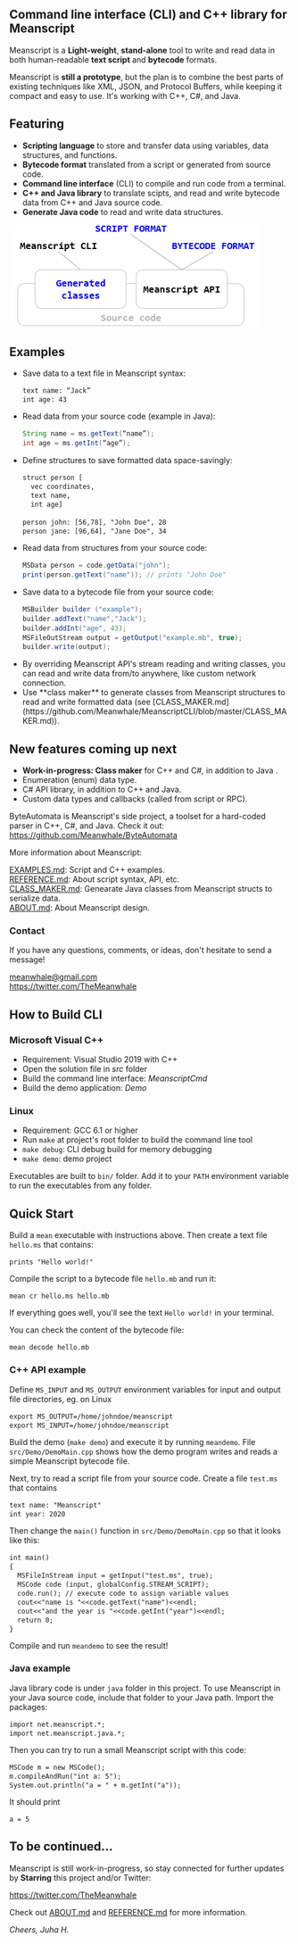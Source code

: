 
<!-- <img src=nutshell.png> -->

## Command line interface (CLI) and C++ library for Meanscript

<!-- USE CASES -->

Meanscript is a **Light-weight**, **stand-alone** tool to write and read data in both human-readable **text script** and **bytecode** formats.


Meanscript is **still a prototype**, but the plan is to combine the best parts of existing techniques like XML, JSON, and Protocol Buffers,
while keeping it compact and easy to use. It's working with C++, C#, and Java.
 

## Featuring

* **Scripting language** to store and transfer data using variables, data structures, and functions.
* **Bytecode format** translated from a script or generated from source code.
* **Command line interface** (CLI) to compile and run code from a terminal.
* **C++ and Java library** to translate scipts, and read and write bytecode data from C++ and Java source code.
* **Generate Java code** to read and write data structures.

<img src=rnd/circle.png>

## Examples

<ul>
<li>Save data to a text file in Meanscript syntax:

```
text name: “Jack”
int age: 43
```

<li>Read data from your source code (example in Java):

```java
String name = ms.getText(“name”);
int age = ms.getInt(“age”);
```

<li>Define structures to save formatted data space-savingly:

```
struct person [
  vec coordinates,
  text name,
  int age]

person john: [56,78], "John Doe", 28
person jane: [96,64], "Jane Doe", 34
```

<li>Read data from structures from your source code:

```java
MSData person = code.getData("john");
print(person.getText("name")); // prints "John Doe"
```

<li>Save data to a bytecode file from your source code:

```java
MSBuilder builder ("example");
builder.addText("name","Jack");
builder.addInt("age", 43);
MSFileOutStream output = getOutput("example.mb", true);
builder.write(output);
```

<li>By overriding Meanscript API's stream reading and writing classes, you can read and write data from/to anywhere, like custom network connection.

<li>Use **class maker** to generate classes from Meanscript structures to read and write formatted data (see [CLASS_MAKER.md](https://github.com/Meanwhale/MeanscriptCLI/blob/master/CLASS_MAKER.md)).

 </ul>

<!-- * **Parser:** convert text script to bytecode
* Bytecode **interpreter:** execute bytecode instructions
* **MSCode:** access bytecode data from your source code
* **MSBuilder:** create data from your source code
* **Command line application:** compile and run scripts and view contents of bytecode files
* **C++ library:** compile and run code, and read and write bytecode data from your source code
* Integers, text strings, floating point numbers, structs, arrays, and functions
* Create custom input/output streams to read/write data
* _Web editor_ -->

## New features coming up next
* **Work-in-progress: Class maker** for C++ and C#, in addition to Java .
* Enumeration (enum) data type.
* C# API library, in addition to C++ and Java.
* Custom data types and callbacks (called from script or RPC).

<!--Meanscript is implemented in syntax that is common to C++, C#, and Java, with a lot of macros (GCC).
That's how to generate code to multiple languages at the same time.
Same technique is used in Meanscript's side project **ByteAutomata**, -->
ByteAutomata is Meanscript's side project,
a toolset for a hard-coded parser in C++, C#, and Java. Check it out:<br>
https://github.com/Meanwhale/ByteAutomata

More information about Meanscript:

[EXAMPLES.md](https://github.com/Meanwhale/MeanscriptCLI/blob/master/EXAMPLES.md): Script and C++ examples.<br>
[REFERENCE.md](https://github.com/Meanwhale/MeanscriptCLI/blob/master/REFERENCE.md): About script syntax, API, etc.<br>
[CLASS_MAKER.md](https://github.com/Meanwhale/MeanscriptCLI/blob/master/CLASS_MAKER.md): Genearate Java classes from Meanscript structs to serialize data.<br>
[ABOUT.md](https://github.com/Meanwhale/MeanscriptCLI/blob/master/ABOUT.md): About Meanscript design.

### Contact

If you have any questions, comments, or ideas, don't hesitate to send a message!

<!--
**Discord chat**<br>
https://discord.gg/R4Rhr7E
-->

meanwhale@gmail.com<br>
https://twitter.com/TheMeanwhale


## How to Build CLI

### Microsoft Visual C++

* Requirement: Visual Studio 2019 with C++
* Open the solution file in _src_ folder
* Build the command line interface: _MeanscriptCmd_
* Build the demo application: _Demo_

### Linux

* Requirement: GCC 6.1 or higher
* Run `make` at project's root folder to build the command line tool
* `make debug`: CLI debug build for memory debugging
* `make demo`: demo project

Executables are built to `bin/` folder.
Add it to your `PATH` environment variable to run the executables from any folder.

## Quick Start

<!--### Hello world-->

Build a `mean` executable with instructions above. Then create a text file `hello.ms` that contains:

```
prints "Hello world!"
```

Compile the script to a bytecode file `hello.mb` and run it:

```
mean cr hello.ms hello.mb
```

If everything goes well, you'll see the text `Hello world!` in your terminal.

You can check the content of the bytecode file:

```
mean decode hello.mb
```

### C++ API example

Define `MS_INPUT` and `MS_OUTPUT` environment variables for input and output file directories, eg. on Linux

```
export MS_OUTPUT=/home/johndoe/meanscript
export MS_INPUT=/home/johndoe/meanscript
```

Build the demo (`make demo`) and execute it by running `meandemo`.
File `src/Demo/DemoMain.cpp` shows how the demo program writes and reads a simple Meanscript bytecode file.

Next, try to read a script file from your source code. Create a file `test.ms` that contains

```
text name: "Meanscript"
int year: 2020
```

Then change the `main()` function in `src/Demo/DemoMain.cpp` so that it looks like this:

```
int main()
{
  MSFileInStream input = getInput("test.ms", true);
  MSCode code (input, globalConfig.STREAM_SCRIPT);
  code.run(); // execute code to assign variable values
  cout<<"name is "<<code.getText("name")<<endl;
  cout<<"and the year is "<<code.getInt("year")<<endl;
  return 0;
}
```

Compile and run `meandemo` to see the result!

### Java example

Java library code is under `java` folder in this project.
To use Meanscript in your Java source code, include that folder to your Java path.
Import the packages:

```
import net.meanscript.*;
import net.meanscript.java.*;
```

Then you can try to run a small Meanscript script with this code:

```
MSCode m = new MSCode();
m.compileAndRun("int a: 5");
System.out.println("a = " + m.getInt("a"));
```

It should print

```
a = 5
```

## To be continued...

Meanscript is still work-in-progress, so stay connected for further updates by **Starring** this project and/or Twitter:

https://twitter.com/TheMeanwhale

Check out
[ABOUT.md](https://github.com/Meanwhale/MeanscriptCLI/blob/master/ABOUT.md)
and
[REFERENCE.md](https://github.com/Meanwhale/MeanscriptCLI/blob/master/REFERENCE.md)
for more information.

_Cheers, Juha H._

